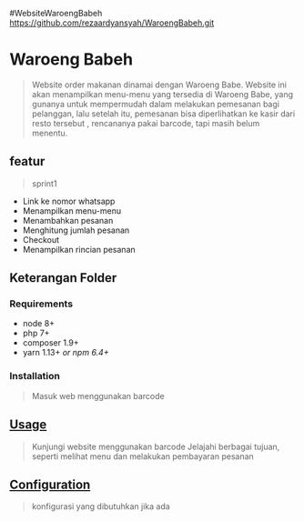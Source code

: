 #WebsiteWaroengBabeh
https://github.com/rezaardyansyah/WaroengBabeh.git

# Waroeng Babeh
> Website order makanan dinamai dengan Waroeng Babe. Website ini akan menampilkan menu-menu yang tersedia di Waroeng Babe, yang gunanya untuk mempermudah dalam melakukan pemesanan bagi pelanggan,
lalu setelah itu, pemesanan bisa diperlihatkan ke kasir dari resto tersebut , rencananya pakai barcode, tapi masih belum menentu.

## featur
>sprint1
* Link ke nomor whatsapp
* Menampilkan menu-menu
* Menambahkan pesanan
* Menghitung jumlah pesanan
* Checkout
* Menampilkan rincian pesanan

## Keterangan Folder
>


### Requirements
* node 8+
* php 7+
* composer 1.9+
* yarn 1.13+ _or npm 6.4+_

### Installation
> Masuk web menggunakan barcode

## [Usage](#usage)
> Kunjungi website menggunakan barcode
> Jelajahi berbagai tujuan, seperti melihat menu dan melakukan pembayaran pesanan


## [Configuration](#configuration)
> konfigurasi yang dibutuhkan jika ada


